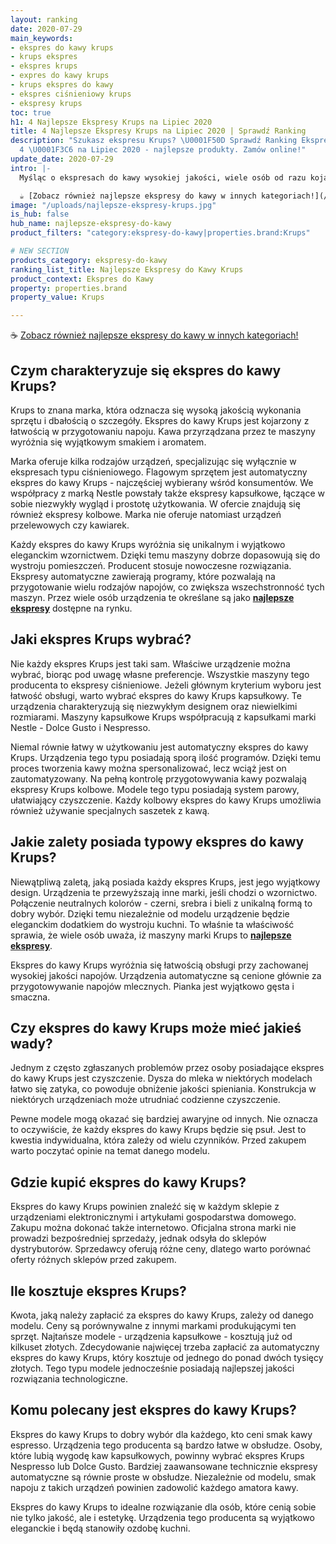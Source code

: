 ```yaml
---
layout: ranking
date: 2020-07-29
main_keywords:
- ekspres do kawy krups
- krups ekspres
- ekspres krups
- expres do kawy krups
- krups ekspres do kawy
- ekspres ciśnieniowy krups
- ekspresy krups
toc: true
h1: 4 Najlepsze Ekspresy Krups na Lipiec 2020
title: 4 Najlepsze Ekspresy Krups na Lipiec 2020 | Sprawdź Ranking
description: "Szukasz ekspresu Krups? \U0001F50D Sprawdź Ranking Ekspresów Krups TOP
  4 \U0001F3C6 na Lipiec 2020 - najlepsze produkty. Zamów online!"
update_date: 2020-07-29
intro: |-
  Myśląc o ekspresach do kawy wysokiej jakości, wiele osób od razu kojarzy markę Krups. Ta niemiecka firma jest wysoko cenionym w świecie producentem urządzeń kuchennych. Najbardziej rozpoznawalny produkt tej firmy to ekspres do kawy Krups. Urządzenia odznaczają się wysoką jakością wykonania, jak również nowoczesnym designem. Czy warto zainwestować w taki sprzęt? Jaki ekspres Krups jest najlepszy?

  ☕ [Zobacz również najlepsze ekspresy do kawy w innych kategoriach!](/pl/recenzje/najlepsze-ekspresy-do-kawy.html "Najlepsze ekspresy do kawy")
image: "/uploads/najlepsze-ekspresy-krups.jpg"
is_hub: false
hub_name: najlepsze-ekspresy-do-kawy
product_filters: "category:ekspresy-do-kawy|properties.brand:Krups"

# NEW SECTION
products_category: ekspresy-do-kawy
ranking_list_title: Najlepsze Ekspresy do Kawy Krups
product_context: Ekspres do Kawy
property: properties.brand
property_value: Krups

---
```

☕ [Zobacz również najlepsze ekspresy do kawy w innych kategoriach!](/pl/recenzje/najlepsze-ekspresy-do-kawy.html "Najlepsze ekspresy do kawy")

## Czym charakteryzuje się ekspres do kawy Krups?

Krups to znana marka, która odznacza się wysoką jakością wykonania sprzętu i dbałością o szczegóły. Ekspres do kawy Krups jest kojarzony z łatwością w przygotowaniu napoju. Kawa przyrządzana przez te maszyny wyróżnia się wyjątkowym smakiem i aromatem.

Marka oferuje kilka rodzajów urządzeń, specjalizując się wyłącznie w ekspresach typu ciśnieniowego. Flagowym sprzętem jest automatyczny ekspres do kawy Krups - najczęściej wybierany wśród konsumentów. We współpracy z marką Nestle powstały także ekspresy kapsułkowe, łączące w sobie niezwykły wygląd i prostotę użytkowania. W ofercie znajdują się również ekspresy kolbowe. Marka nie oferuje natomiast urządzeń przelewowych czy kawiarek.

Każdy ekspres do kawy Krups wyróżnia się unikalnym i wyjątkowo eleganckim wzornictwem. Dzięki temu maszyny dobrze dopasowują się do wystroju pomieszczeń. Producent stosuje nowoczesne rozwiązania. Ekspresy automatyczne zawierają programy, które pozwalają na przygotowanie wielu rodzajów napojów, co zwiększa wszechstronność tych maszyn. Przez wiele osób urządzenia te określane są jako [**najlepsze ekspresy**](/pl/recenzje/najlepsze-ekspresy-do-kawy.html "Najlepsze ekspresy do kawy") dostępne na rynku.

## Jaki ekspres Krups wybrać?

Nie każdy ekspres Krups jest taki sam. Właściwe urządzenie można wybrać, biorąc pod uwagę własne preferencje. Wszystkie maszyny tego producenta to ekspresy ciśnieniowe. Jeżeli głównym kryterium wyboru jest łatwość obsługi, warto wybrać ekspres do kawy Krups kapsułkowy. Te urządzenia charakteryzują się niezwykłym designem oraz niewielkimi rozmiarami. Maszyny kapsułkowe Krups współpracują z kapsułkami marki Nestle - Dolce Gusto i Nespresso.

Niemal równie łatwy w użytkowaniu jest automatyczny ekspres do kawy Krups. Urządzenia tego typu posiadają sporą ilość programów. Dzięki temu proces tworzenia kawy można spersonalizować, lecz wciąż jest on zautomatyzowany. Na pełną kontrolę przygotowywania kawy pozwalają ekspresy Krups kolbowe. Modele tego typu posiadają system parowy, ułatwiający czyszczenie. Każdy kolbowy ekspres do kawy Krups umożliwia również używanie specjalnych saszetek z kawą.

## Jakie zalety posiada typowy ekspres do kawy Krups?

Niewątpliwą zaletą, jaką posiada każdy ekspres Krups, jest jego wyjątkowy design. Urządzenia te przewyższają inne marki, jeśli chodzi o wzornictwo. Połączenie neutralnych kolorów - czerni, srebra i bieli z unikalną formą to dobry wybór. Dzięki temu niezależnie od modelu urządzenie będzie eleganckim dodatkiem do wystroju kuchni. To właśnie ta właściwość sprawia, że wiele osób uważa, iż maszyny marki Krups to [**najlepsze ekspresy**](/pl/recenzje/najlepsze-ekspresy-do-kawy.html "Najlepsze ekspresy do kawy").

Ekspres do kawy Krups wyróżnia się łatwością obsługi przy zachowanej wysokiej jakości napojów. Urządzenia automatyczne są cenione głównie za przygotowywanie napojów mlecznych. Pianka jest wyjątkowo gęsta i smaczna.

## Czy ekspres do kawy Krups może mieć jakieś wady?

Jednym z często zgłaszanych problemów przez osoby posiadające ekspres do kawy Krups jest czyszczenie. Dysza do mleka w niektórych modelach łatwo się zatyka, co powoduje obniżenie jakości spieniania. Konstrukcja w niektórych urządzeniach może utrudniać codzienne czyszczenie.

Pewne modele mogą okazać się bardziej awaryjne od innych. Nie oznacza to oczywiście, że każdy ekspres do kawy Krups będzie się psuł. Jest to kwestia indywidualna, która zależy od wielu czynników. Przed zakupem warto poczytać opinie na temat danego modelu.

## Gdzie kupić ekspres do kawy Krups?

Ekspres do kawy Krups powinien znaleźć się w każdym sklepie z urządzeniami elektronicznymi i artykułami gospodarstwa domowego. Zakupu można dokonać także internetowo. Oficjalna strona marki nie prowadzi bezpośredniej sprzedaży, jednak odsyła do sklepów dystrybutorów. Sprzedawcy oferują różne ceny, dlatego warto porównać oferty różnych sklepów przed zakupem.

## Ile kosztuje ekspres Krups?

Kwota, jaką należy zapłacić za ekspres do kawy Krups, zależy od danego modelu. Ceny są porównywalne z innymi markami produkującymi ten sprzęt. Najtańsze modele - urządzenia kapsułkowe - kosztują już od kilkuset złotych. Zdecydowanie najwięcej trzeba zapłacić za automatyczny ekspres do kawy Krups, który kosztuje od jednego do ponad dwóch tysięcy złotych. Tego typu modele jednocześnie posiadają najlepszej jakości rozwiązania technologiczne.

## Komu polecany jest ekspres do kawy Krups?

Ekspres do kawy Krups to dobry wybór dla każdego, kto ceni smak kawy espresso. Urządzenia tego producenta są bardzo łatwe w obsłudze. Osoby, które lubią wygodę kaw kapsułkowych, powinny wybrać ekspres Krups Nespresso lub Dolce Gusto. Bardziej zaawansowane technicznie ekspresy automatyczne są równie proste w obsłudze. Niezależnie od modelu, smak napoju z takich urządzeń powinien zadowolić każdego amatora kawy.

Ekspres do kawy Krups to idealne rozwiązanie dla osób, które cenią sobie nie tylko jakość, ale i estetykę. Urządzenia tego producenta są wyjątkowo eleganckie i będą stanowiły ozdobę kuchni.